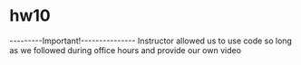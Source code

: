 # hw10

---------Important!---------------
Instructor allowed us to use code so long as we followed during office hours and provide our own video
